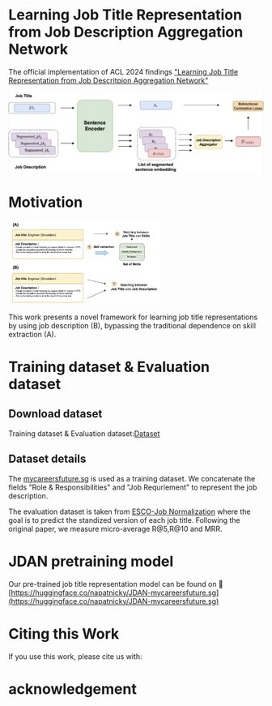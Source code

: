# Learning Job Title Representation from Job Description Aggregation Network
The official implementation of ACL 2024 findings ["Learning Job Title Representation from Job Descritpion Aggregation Network"](https://arxiv.org/pdf/2406.08055)

<img src="src/JDAN-architecture.png" >


# Motivation

<img src="src/motivation.png" width="60%">

This work presents a novel framework for learning job title representations by using job description (B), bypassing the traditional dependence on skill extraction (A).


# Training dataset & Evaluation dataset

## Download dataset
Training dataset & Evaluation dataset:[Dataset](https://drive.google.com/drive/folders/1r0EyBPgC0AHw9f3DgKYRgeYAYrDzhoS4?usp=drive_link)

## Dataset details
The [mycareersfuture.sg](https://github.com/WING-NUS/JD2Skills-BERT-XMLC/tree/main) is used as a training dataset. We concatenate the fields "Role & Responsibilities" and "Job Requriement" to represent the job description.

The evaluation dataset is taken from [ESCO-Job Normalization](https://github.com/jensjorisdecorte/JobBERT-evaluation-dataset) where the goal is to predict the standized version of each job title. Following the original paper, we measure micro-average R@5,R@10 and MRR.

# JDAN pretraining model
Our pre-trained job title representation model can be found on 🤗 [https://huggingface.co/napatnicky/JDAN-mycareersfuture.sg](https://huggingface.co/napatnicky/JDAN-mycareersfuture.sg)

# Citing this Work
If you use this work, please cite us with:

# acknowledgement
